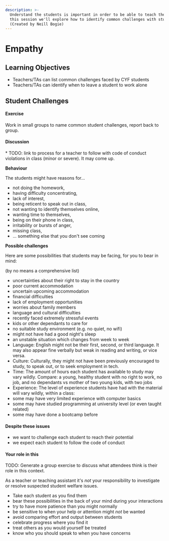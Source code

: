 ```yaml
---
description: >-
  Understand the students is important in order to be able to teach them. In
  this session we'll explore how to identify common challenges with students.
  (Created by Neill Bogie)
---
```


# Empathy

## Learning Objectives

* Teachers/TAs can list common challenges faced by CYF students
* Teachers/TAs can identify when to leave a student to work alone

## Student Challenges

#### Exercise

Work in small groups to name common student challenges, report back to group.

#### Discussion

\* TODO: link to process for a teacher to follow with code of conduct violations in class \(minor or severe\). It may come up.

**Behaviour**

The students might have reasons for...

* not doing the homework,
* having difficulty concentrating,
* lack of interest,
* being reticent to speak out in class,
* not wanting to identify themselves online,
* wanting time to themselves,
* being on their phone in class,
* irritability or bursts of anger,
* missing class,
* ... something else that you don't see coming

**Possible challenges**

Here are some possibilities that students may be facing, for you to bear in mind:

\(by no means a comprehensive list\)

* uncertainties about their right to stay in the country
* poor current accommodation
* uncertain upcoming accommodation
* financial difficulties
* lack of employment opportunities
* worries about family members
* language and cultural difficulties
* recently faced extremely stressful events
* kids or other dependants to care for
* no suitable study environment \(e.g. no quiet, no wifi\)
* might not have had a good night's sleep
* an unstable situation which changes from week to week
* Language: English might not be their first, second, or third language. It may also appear fine verbally but weak in reading and writing, or vice versa.
* Culture: Culturally, they might not have been previously encouraged to study, to speak out, or to seek employment in tech.
* Time: The amount of hours each student has available to study may vary wildly. Compare: a young, healthy student with no right to work, no job, and no dependants vs mother of two young kids, with two jobs
* Experience: The level of experience students have had with the material will vary wildly, within a class:
* some may have very limited experience with computer basics
* some may have studied programming at university level \(or even taught related\)
* some may have done a bootcamp before

#### Despite these issues

* we want to challenge each student to reach their potential
* we expect each student to follow the code of conduct

#### Your role in this

TODO: Generate a group exercise to discuss what attendees think is their role in this context.

As a teacher or teaching assistant it's _not_ your responsibility to investigate or resolve suspected student welfare issues.

* Take each student as you find them
* bear these possibilities in the back of your mind during your interactions
* try to have more patience than you might normally
* be sensitive to when your help or attention might _not_ be wanted
* avoid comparing effort and output between students
* celebrate progress where you find it
* treat others as you would yourself be treated
* know who you should speak to when you have concerns

